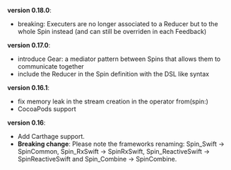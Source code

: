 **version 0.18.0**:

* breaking: Executers are no longer associated to a Reducer but to the whole Spin instead (and can still be overriden in each Feedback) 

**version 0.17.0**:

* introduce Gear: a mediator pattern between Spins that allows them to communicate together
* include the Reducer in the Spin definition with the DSL like syntax

**version 0.16.1**:

* fix memory leak in the stream creation in the operator from(spin:)
* CocoaPods support

**version 0.16**:

* Add Carthage support.
* **Breaking change**: Please note the frameworks renaming: Spin\_Swift -> SpinCommon, Spin\_RxSwift -> SpinRxSwift, Spin\_ReactiveSwift -> SpinReactiveSwift and Spin\_Combine -> SpinCombine.
